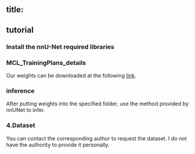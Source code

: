 ## title:
## tutorial
### Install the nnU-Net required libraries
### MCL_TrainingPlans_details
Our weights can be downloaded at the following [link](https://pan.baidu.com/s/1UzCr-_fjo6aEqCmZdoPDhQ?pwd=gnhb).
### inference
After putting weights into the specified folder, use the method provided by nnUNet to infer.
### 4.Dataset
You can contact the corresponding author to request the dataset. I do not have the authority to provide it personally.
